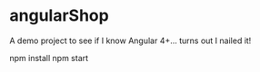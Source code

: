 # angularShop
A demo project to see if I know Angular 4+... turns out I nailed it!


npm install
npm start
